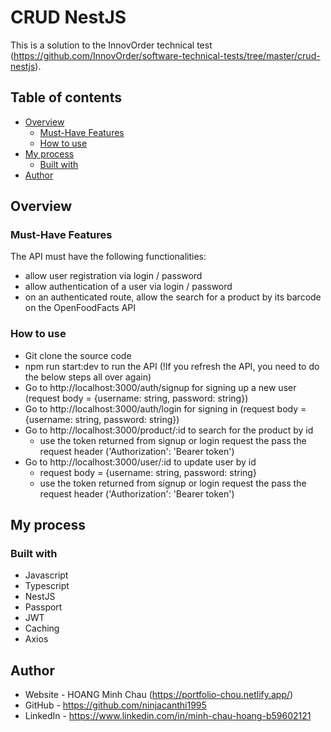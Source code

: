 # CRUD NestJS

This is a solution to the InnovOrder technical test (https://github.com/InnovOrder/software-technical-tests/tree/master/crud-nestjs).

## Table of contents

- [Overview](#overview)
    - [Must-Have Features](#must-have-features)
    - [How to use](#how-to-use)
- [My process](#my-process)
    - [Built with](#built-with)
- [Author](#author)

## Overview

### Must-Have Features

The API must have the following functionalities:

- allow user registration via login / password
- allow authentication of a user via login / password
- on an authenticated route, allow the search for a product by its barcode on the OpenFoodFacts API

### How to use

- Git clone the source code
- npm run start:dev to run the API (!If you refresh the API, you need to do the below steps all over again)
- Go to http://localhost:3000/auth/signup for signing up a new user (request body = {username: string, password: string})
- Go to http://localhost:3000/auth/login for signing in (request body = {username: string, password: string})
- Go to http://localhost:3000/product/:id to search for the product by id
  - use the token returned from signup or login request the pass the request header ('Authorization': 'Bearer token')
- Go to http://localhost:3000/user/:id to update user by id
  - request body = {username: string, password: string}
  - use the token returned from signup or login request the pass the request header ('Authorization': 'Bearer token')

## My process

### Built with

- Javascript
- Typescript
- NestJS
- Passport
- JWT
- Caching
- Axios

## Author

- Website - HOANG Minh Chau (https://portfolio-chou.netlify.app/)
- GitHub - https://github.com/ninjacanthi1995
- LinkedIn - https://www.linkedin.com/in/minh-chau-hoang-b59602121